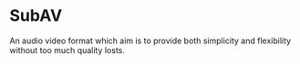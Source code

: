 # SubAV
An audio video format which aim is to provide both simplicity and flexibility without too much quality losts.
